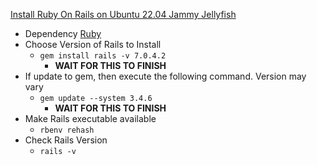 [Install Ruby On Rails on Ubuntu 22.04 Jammy Jellyfish](https://gorails.com/setup/ubuntu/22.04)<br />

* Dependency [Ruby](https://github.com/Cuates/ubuntuinstall/tree/main/additionallanguage/ruby)
* Choose Version of Rails to Install
  * `gem install rails -v 7.0.4.2`
    * **WAIT FOR THIS TO FINISH**
* If update to gem, then execute the following command. Version may vary
  * `gem update --system 3.4.6`
    * **WAIT FOR THIS TO FINISH**
* Make Rails executable available
  * `rbenv rehash`
* Check Rails Version
  * `rails -v`
